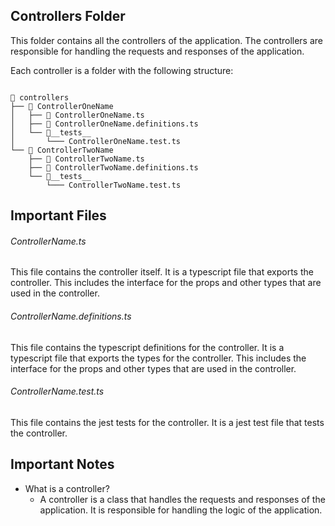 ## Controllers Folder

This folder contains all the controllers of the application. The controllers are responsible for handling the requests and responses of the application.

Each controller is a folder with the following structure:

```

📁 controllers
├── 📁 ControllerOneName
│   ├── 📄 ControllerOneName.ts
│   ├── 📄 ControllerOneName.definitions.ts
│   └── 📁__tests__
│       └─── ControllerOneName.test.ts
└── 📁 ControllerTwoName
    ├── 📄 ControllerTwoName.ts
    ├── 📄 ControllerTwoName.definitions.ts
    └── 📁__tests__
        └─── ControllerTwoName.test.ts
```

## Important Files

###### ControllerName.ts

This file contains the controller itself. It is a typescript file that exports the controller. This includes the interface for the props and other types that are used in the controller.

###### ControllerName.definitions.ts

This file contains the typescript definitions for the controller. It is a typescript file that exports the types for the controller. This includes the interface for the props and other types that are used in the controller.

###### ControllerName.test.ts

This file contains the jest tests for the controller. It is a jest test file that tests the controller.


## Important Notes

- What is a controller?
  - A controller is a class that handles the requests and responses of the application. It is responsible for handling the logic of the application.
